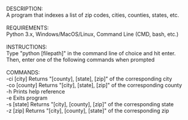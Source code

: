 DESCRIPTION:
<br>
A program that indexes a list of zip codes, cities, counties, states, etc.
<br>
<br>
REQUIREMENTS:
<br>
Python 3.x, Windows/MacOS/Linux, Command Line (CMD, bash, etc.)
<br>
<br>
INSTRUCTIONS:
<br>
Type "python [filepath]" in the command line of choice and hit enter.
<br>
Then, enter one of the following commands when prompted
<br>
<br>
COMMANDS:
<br>
-ci     [city]      Returns "[county], [state], [zip]" of the corresponding city
<br>
-co     [county]    Returns "[city], [state], [zip]" of the corresponding county
<br>
-h                  Prints help reference
<br>
-e                  Exits program
<br>
-s      [state]     Returns "[city], [county], [zip]" of the corresponding state
<br>
-z      [zip]       Returns "[city], [county], [state]" of the corresponding zip
<br>
